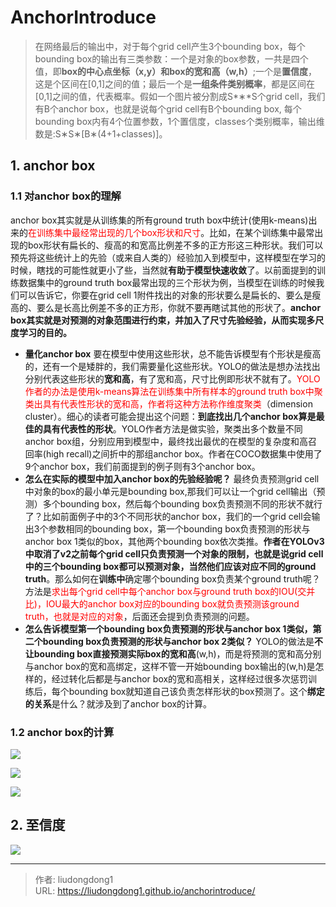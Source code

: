 # AnchorIntroduce


> 在网络最后的输出中，对于每个grid cell产生3个bounding box，每个bounding box的输出有三类参数：一个是对象的box参数，一共是四个值，即**box的中心点坐标（x,y）和box的宽和高（w,h）**;一个是**置信度**，这是个区间在[0,1]之间的值；最后一个是**一组条件类别概率**，都是区间在[0,1]之间的值，代表概率。假如一个图片被分割成S*∗*S个grid cell，我们有B个anchor box，也就是说每个grid cell有B个bounding box, 每个bounding box内有4个位置参数，1个置信度，classes个类别概率，输出维数是:S∗S∗[B∗(4+1+classes)]。

## 1. anchor box

### 1.1 对anchor box的理解

anchor box其实就是从训练集的所有ground truth box中统计(使用k-means)出来的<font color=red>在训练集中最经常出现的几个box形状和尺寸</font>。比如，在某个训练集中最常出现的box形状有扁长的、瘦高的和宽高比例差不多的正方形这三种形状。我们可以预先将这些统计上的先验（或来自人类的）经验加入到模型中，这样模型在学习的时候，瞎找的可能性就更小了些，当然就**有助于模型快速收敛**了。以前面提到的训练数据集中的ground truth box最常出现的三个形状为例，当模型在训练的时候我们可以告诉它，你要在grid cell 1附件找出的对象的形状要么是扁长的、要么是瘦高的、要么是长高比例差不多的正方形，你就不要再瞎试其他的形状了。**anchor box其实就是对预测的对象范围进行约束，并加入了尺寸先验经验，从而实现多尺度学习的目的。**

- **量化anchor box**
  要在模型中使用这些形状，总不能告诉模型有个形状是瘦高的，还有一个是矮胖的，我们需要量化这些形状。YOLO的做法是想办法找出分别代表这些形状的**宽和高**，有了宽和高，尺寸比例即形状不就有了。<font color=red>YOLO作者的办法是使用k-means算法在训练集中所有样本的ground truth box中聚类出具有代表性形状的宽和高，作者将这种方法称作维度聚类</font>（dimension cluster）。细心的读者可能会提出这个问题：**到底找出几个anchor box算是最佳的具有代表性的形状**。YOLO作者方法是做实验，聚类出多个数量不同anchor box组，分别应用到模型中，最终找出最优的在模型的复杂度和高召回率(high recall)之间折中的那组anchor box。作者在COCO数据集中使用了9个anchor box，我们前面提到的例子则有3个anchor box。
- **怎么在实际的模型中加入anchor box的先验经验呢？**
  最终负责预测grid cell中对象的box的最小单元是bounding box,那我们可以让一个grid cell输出（预测）多个bounding box，然后每个bounding box负责预测不同的形状不就行了？比如前面例子中的3个不同形状的anchor box，我们的一个grid cell会输出3个参数相同的bounding box，第一个bounding box负责预测的形状与anchor box 1类似的box，其他两个bounding box依次类推。**作者在YOLOv3中取消了v2之前每个grid cell只负责预测一个对象的限制，也就是说grid cell中的三个bounding box都可以预测对象，当然他们应该对应不同的ground truth**。那么如何在**训练中**确定哪个bounding box负责某个ground truth呢？方法是<font color=red>求出每个grid cell中每个anchor box与ground truth box的IOU(交并比)，IOU最大的anchor box对应的bounding box就负责预测该ground truth，也就是对应的对象</font>，后面还会提到负责预测的问题。
- **怎么告诉模型第一个bounding box负责预测的形状与anchor box 1类似，第二个bounding box负责预测的形状与anchor box 2类似？**
  YOLO的做法是**不让bounding box直接预测实际box的宽和高**(w,h)，而是将预测的宽和高分别与anchor box的宽和高绑定，这样不管一开始bounding box输出的(w,h)是怎样的，经过转化后都是与anchor box的宽和高相关，这样经过很多次惩罚训练后，每个bounding box就知道自己该负责怎样形状的box预测了。这个**绑定的关系**是什么？就涉及到了anchor box的计算。

### 1.2 anchor box的计算

![](https://gitee.com/github-25970295/blogImage/raw/master/img/20200825115832.png)

![](https://gitee.com/github-25970295/blogImage/raw/master/img/20200825120038.png)

![](https://gitee.com/github-25970295/blogImage/raw/master/img/20200825120138.png)

## 2. 至信度

![](https://gitee.com/github-25970295/blogImage/raw/master/img/20200825120443.png)

---

> 作者: liudongdong1  
> URL: https://liudongdong1.github.io/anchorintroduce/  

